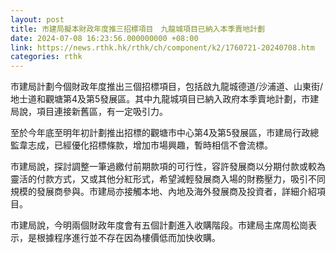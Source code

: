 ```yaml
---
layout: post
title: 市建局擬本財政年度推三招標項目　九龍城項目已納入本季賣地計劃
date: 2024-07-08 16:23:56.000000000 +08:00
link: https://news.rthk.hk/rthk/ch/component/k2/1760721-20240708.htm
categories: rthk
---
```


巿建局計劃今個財政年度推出三個招標項目，包括啟九龍城德道/沙浦道、山東街/地士道和觀塘第4及第5發展區。其中九龍城項目已納入政府本季賣地計劃，巿建局說，項目連接新舊區，有一定吸引力。

至於今年底至明年初計劃推出招標的觀塘市中心第4及第5發展區，市建局行政總監韋志成，已經優化招標條款，增加市場興趣，暫時相信不會流標。

市建局說，探討調整一筆過繳付前期款項的可行性，容許發展商以分期付款或較為靈活的付款方式，又或其他分紅形式，希望減輕發展商入場的財務壓力，吸引不同規模的發展商參與。市建局亦接觸本地、內地及海外發展商及投資者，詳細介紹項目。

市建局說，今明兩個財政年度會有五個計劃進入收購階段。市建局主席周松崗表示，是根據程序進行並不存在因為樓價低而加快收購。
